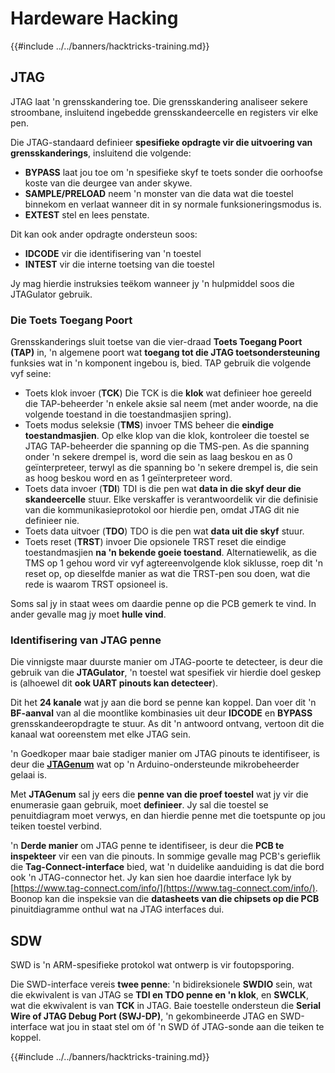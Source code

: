# Hardeware Hacking

{{#include ../../banners/hacktricks-training.md}}

## JTAG

JTAG laat 'n grensskandering toe. Die grensskandering analiseer sekere stroombane, insluitend ingebedde grensskandeercelle en registers vir elke pen.

Die JTAG-standaard definieer **spesifieke opdragte vir die uitvoering van grensskanderings**, insluitend die volgende:

- **BYPASS** laat jou toe om 'n spesifieke skyf te toets sonder die oorhoofse koste van die deurgee van ander skywe.
- **SAMPLE/PRELOAD** neem 'n monster van die data wat die toestel binnekom en verlaat wanneer dit in sy normale funksioneringsmodus is.
- **EXTEST** stel en lees penstate.

Dit kan ook ander opdragte ondersteun soos:

- **IDCODE** vir die identifisering van 'n toestel
- **INTEST** vir die interne toetsing van die toestel

Jy mag hierdie instruksies teëkom wanneer jy 'n hulpmiddel soos die JTAGulator gebruik.

### Die Toets Toegang Poort

Grensskanderings sluit toetse van die vier-draad **Toets Toegang Poort (TAP)** in, 'n algemene poort wat **toegang tot die JTAG toetsondersteuning** funksies wat in 'n komponent ingebou is, bied. TAP gebruik die volgende vyf seine:

- Toets klok invoer (**TCK**) Die TCK is die **klok** wat definieer hoe gereeld die TAP-beheerder 'n enkele aksie sal neem (met ander woorde, na die volgende toestand in die toestandmasjien spring).
- Toets modus seleksie (**TMS**) invoer TMS beheer die **eindige toestandmasjien**. Op elke klop van die klok, kontroleer die toestel se JTAG TAP-beheerder die spanning op die TMS-pen. As die spanning onder 'n sekere drempel is, word die sein as laag beskou en as 0 geïnterpreteer, terwyl as die spanning bo 'n sekere drempel is, die sein as hoog beskou word en as 1 geïnterpreteer word.
- Toets data invoer (**TDI**) TDI is die pen wat **data in die skyf deur die skandeercelle** stuur. Elke verskaffer is verantwoordelik vir die definisie van die kommunikasieprotokol oor hierdie pen, omdat JTAG dit nie definieer nie.
- Toets data uitvoer (**TDO**) TDO is die pen wat **data uit die skyf** stuur.
- Toets reset (**TRST**) invoer Die opsionele TRST reset die eindige toestandmasjien **na 'n bekende goeie toestand**. Alternatiewelik, as die TMS op 1 gehou word vir vyf agtereenvolgende klok siklusse, roep dit 'n reset op, op dieselfde manier as wat die TRST-pen sou doen, wat die rede is waarom TRST opsioneel is.

Soms sal jy in staat wees om daardie penne op die PCB gemerk te vind. In ander gevalle mag jy moet **hulle vind**.

### Identifisering van JTAG penne

Die vinnigste maar duurste manier om JTAG-poorte te detecteer, is deur die gebruik van die **JTAGulator**, 'n toestel wat spesifiek vir hierdie doel geskep is (alhoewel dit **ook UART pinouts kan detecteer**).

Dit het **24 kanale** wat jy aan die bord se penne kan koppel. Dan voer dit 'n **BF-aanval** van al die moontlike kombinasies uit deur **IDCODE** en **BYPASS** grensskandeeropdragte te stuur. As dit 'n antwoord ontvang, vertoon dit die kanaal wat ooreenstem met elke JTAG sein.

'n Goedkoper maar baie stadiger manier om JTAG pinouts te identifiseer, is deur die [**JTAGenum**](https://github.com/cyphunk/JTAGenum/) wat op 'n Arduino-ondersteunde mikrobeheerder gelaai is.

Met **JTAGenum** sal jy eers die **penne van die proef toestel** wat jy vir die enumerasie gaan gebruik, moet **definieer**. Jy sal die toestel se penuitdiagram moet verwys, en dan hierdie penne met die toetspunte op jou teiken toestel verbind.

'n **Derde manier** om JTAG penne te identifiseer, is deur die **PCB te inspekteer** vir een van die pinouts. In sommige gevalle mag PCB's gerieflik die **Tag-Connect-interface** bied, wat 'n duidelike aanduiding is dat die bord ook 'n JTAG-connector het. Jy kan sien hoe daardie interface lyk by [https://www.tag-connect.com/info/](https://www.tag-connect.com/info/). Boonop kan die inspeksie van die **datasheets van die chipsets op die PCB** pinuitdiagramme onthul wat na JTAG interfaces dui.

## SDW

SWD is 'n ARM-spesifieke protokol wat ontwerp is vir foutopsporing.

Die SWD-interface vereis **twee penne**: 'n bidireksionele **SWDIO** sein, wat die ekwivalent is van JTAG se **TDI en TDO penne en 'n klok**, en **SWCLK**, wat die ekwivalent is van **TCK** in JTAG. Baie toestelle ondersteun die **Serial Wire of JTAG Debug Port (SWJ-DP)**, 'n gekombineerde JTAG en SWD-interface wat jou in staat stel om óf 'n SWD óf JTAG-sonde aan die teiken te koppel.

{{#include ../../banners/hacktricks-training.md}}
